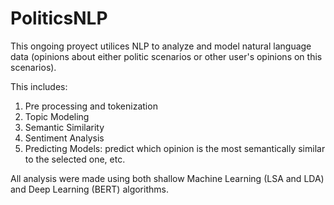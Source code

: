 # PoliticsNLP

This ongoing proyect utilices NLP to analyze and model natural language data (opinions about either politic scenarios or other user's opinions on this scenarios).

This includes:

1. Pre processing and tokenization
2. Topic Modeling
3. Semantic Similarity
4. Sentiment Analysis
5. Predicting Models: predict which opinion is the most semantically similar to the selected one, etc.

All analysis were made using both shallow Machine Learning (LSA and LDA) and Deep Learning (BERT) algorithms.
